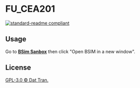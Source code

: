 # FU_CEA201
[![standard-readme compliant](https://img.shields.io/badge/FU-CEA201-brightgreen?style=flat-round)](https://github.com/trdat/FU_CEA201)
## Usage
Go to **[BSim Sanbox]("https://computationstructures.org/exercises/sandboxes/bsim.html")** then click "Open BSIM in a new window".

## License
[GPL-3.0 © Dat Tran.](../LICENSE)

